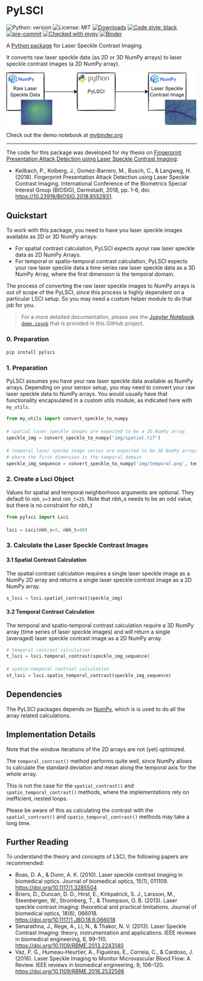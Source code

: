 # PyLSCI

![Python: version](https://img.shields.io/pypi/v/pylsci)
![License: MIT](https://img.shields.io/pypi/l/pylsci)
[![Downloads](https://pepy.tech/badge/pylsci/month)](https://pepy.tech/project/pylsci)
[![Code style: black](https://img.shields.io/badge/code%20style-black-000000.svg)](https://github.com/psf/black)
[![pre-commit](https://img.shields.io/badge/pre--commit-enabled-brightgreen?logo=pre-commit&logoColor=white)](https://github.com/pre-commit/pre-commit)
[![Checked with mypy](http://www.mypy-lang.org/static/mypy_badge.svg)](http://mypy-lang.org/)
[![Binder](https://mybinder.org/badge_logo.svg)](https://mybinder.org/v2/gh/pkeilbach/pylsci/HEAD?labpath=binder%2Fdemo.ipynb)

A [Python package](https://pypi.org/project/pylsci/) for Laser Speckle Contrast Imaging.

It converts raw laser speckle data (as 2D or 3D NumPy arrays) to laser speckle contrast images (a 2D NumPy array).

![PyLSCI workflow](./img/pylsci.drawio.png "PyLSCI workflow")

Check out the demo notebook at [mybinder.org](https://mybinder.org/v2/gh/pkeilbach/pylsci/HEAD?labpath=binder%2Fdemo.ipynb)

---

The code for this package was developed for my thesis on [Fingerprint Presentation Attack Detection using Laser Speckle Contrast Imaging](https://www.researchgate.net/publication/329391997_Fingerprint_Presentation_Attack_Detection_using_Laser_Speckle_Contrast_Imaging):

- Keilbach, P., Kolberg, J., Gomez-Barrero, M., Busch, C., & Langweg, H. (2018). Fingerprint Presentation Attack Detection using Laser Speckle Contrast Imaging. International Conference of the Biometrics Special Interest Group (BIOSIG), Darmstadt, 2018, pp. 1-6, doi: https://10.23919/BIOSIG.2018.8552931.

## Quickstart

To work with this package, you need to have you laser speckle images available as 2D or 3D NumPy arrays:

- For spatial contrast calculation, PyLSCI expects ayour raw laser speckle data as 2D NumPy Arrays.
- For temporal or spatio-temporal contrast calculation, PyLSCI expects your raw laser speckle data a time series raw laser speckle data as a 3D NumPy Array, where the first dimension is the temporal domain.

The process of converting the raw laser speckle images to NumPy arrays is out of scope of the PyLSCI, since this process is highly dependent on a particular LSCI setup. So you may need a custom helper module to do that job for you.

> For a more detailed documentation, please see the [Jupyter Notebook `demo.ipynb`](https://github.com/pkeilbach/pylsci/blob/develop/demo.ipynb) that is provided in this GitHub project.

### 0. Preparation

```sh
pip install pylsci
```

### 1. Preparation

PyLSCI assumes you have your raw laser speckle data available as NumPy arrays.
Depending on your sensor setup, you may need to convert your raw laser speckle data to NumPy arrays.
You would usually have that functionality encapsulated in a custom utils module, as indicated here with `my_utils`.

```python
from my_utils import convert_speckle_to_numpy

# spatial laser speckle images are expected to be a 2D NumPy array.
speckle_img = convert_speckle_to_numpy('img/spatial.tif')

# temporal laser specke image series are expected to be 3D NumPy arrays,
# where the first dimension is the temporal domain
speckle_img_sequence = convert_speckle_to_numpy('img/temporal.png', temporal_series=True)
```

### 2. Create a Lsci Object

Values for spatial and temporal neighborhoos arguments are optional.
They default to `nbh_s=3` and `nbh_t=25`.
Note that nbh_s needs to be an odd value, but there is no constraint for nbh_t

```python
from pylsci import Lsci

lsci = Lsci(nbh_s=5, nbh_t=40)
```

### 3. Calculate the Laser Speckle Contrast Images

#### 3.1 Spatial Contrast Calculation

The spatial contrast calculation requires a single laser speckle image as a NumPy 2D array and returns a single laser speckle contrast image as a 2D NumPy array.

```python
s_lsci = lsci.spatial_contrast(speckle_img)
```

#### 3.2 Temporal Contrast Calculation
The temporal and spatio-temporal contrast calculation require a 3D NumPy array (time series of laser speckle images) and will return a single (averaged) laser speckle contrast image as a 2D NumPy array.

```python
# temporal contrast calculation
t_lsci = lsci.temporal_contrast(speckle_img_sequence)

# spatio-temporal contrast calculation
st_lsci = lsci.spatio_temporal_contrast(speckle_img_sequence)
```

## Dependencies

The PyLSCI packages depends on [NumPy](https://numpy.org/),
which is is used to do all the array related calculations.

## Implementation Details

Note that the window iterations of the 2D arrays are not (yet) optimized.

The `temporal_contrast()` method performs quite well, since NumPy allows to calculate the standard deviation and mean along the temporal axis for the whole array.

This is not the case for the `spatial_contrast()` and `spatio_temporal_contrast()` methods,
where the implementations rely on inefficient, nested loops.

Please be aware of this as calculating the contrast with the `spatial_contrast()` and `spatio_temporal_contrast()` methods may take a long time.


## Further Reading

To understand the theory and concepts of LSCI, the following papers are recommended:

- Boas, D. A., & Dunn, A. K. (2010). Laser speckle contrast imaging in biomedical optics. Journal of biomedical optics, 15(1), 011109. https://doi.org/10.1117/1.3285504
- Briers, D., Duncan, D. D., Hirst, E., Kirkpatrick, S. J., Larsson, M., Steenbergen, W., Stromberg, T., & Thompson, O. B. (2013). Laser speckle contrast imaging: theoretical and practical limitations. Journal of biomedical optics, 18(6), 066018. https://doi.org/10.1117/1.JBO.18.6.066018
- Senarathna, J., Rege, A., Li, N., & Thakor, N. V. (2013). Laser Speckle Contrast Imaging: theory, instrumentation and applications. IEEE reviews in biomedical engineering, 6, 99–110. https://doi.org/10.1109/RBME.2013.2243140
- Vaz, P. G., Humeau-Heurtier, A., Figueiras, E., Correia, C., & Cardoso, J. (2016). Laser Speckle Imaging to Monitor Microvascular Blood Flow: A Review. IEEE reviews in biomedical engineering, 9, 106–120. https://doi.org/10.1109/RBME.2016.2532598
